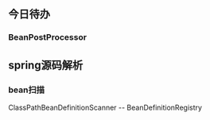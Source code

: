 ## 今日待办


### BeanPostProcessor




## spring源码解析


### bean扫描
ClassPathBeanDefinitionScanner
 -- BeanDefinitionRegistry